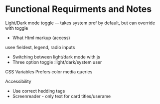 # Functional Requirments and Notes

Light/Dark mode toggle -- takes system pref by default, but can override with toggle
- What Html markup (access)

usee fieldest, legend, radio inputs

- Switching between light/dark mode with  js
- Three option toggle :light/dark/system user

CSS Variables
Prefers color media queries

Accessibility
- Use correct hedding tags
- Screenreader - only text for card titles/userame
